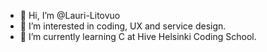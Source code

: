 - 👋 Hi, I’m @Lauri-Litovuo
- 👀 I’m interested in coding, UX and service design.
- 🌱 I’m currently learning C at Hive Helsinki Coding School.

<!---
Lauri-Litovuo/Lauri-Litovuo is a ✨ special ✨ repository because its `README.md` (this file) appears on your GitHub profile.
You can click the Preview link to take a look at your changes.
--->
